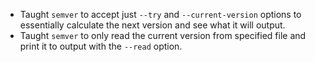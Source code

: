 - Taught `semver` to accept just `--try` and `--current-version` options to essentially calculate the next version and see what it will output.
- Taught `semver` to only read the current version from specified file and print it to output with the `--read` option.